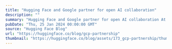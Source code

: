 ```yaml
---
title: "Hugging Face and Google partner for open AI collaboration"
description: ""
summary: "Hugging Face and Google partner for open AI collaboration At Hugging Face, we want to enable all com..."
pubDate: "Thu, 25 Jan 2024 00:00:00 GMT"
source: "Hugging Face Blog"
url: "https://huggingface.co/blog/gcp-partnership"
thumbnail: "https://huggingface.co/blog/assets/173_gcp-partnership/thumbnail.jpg"
---
```


